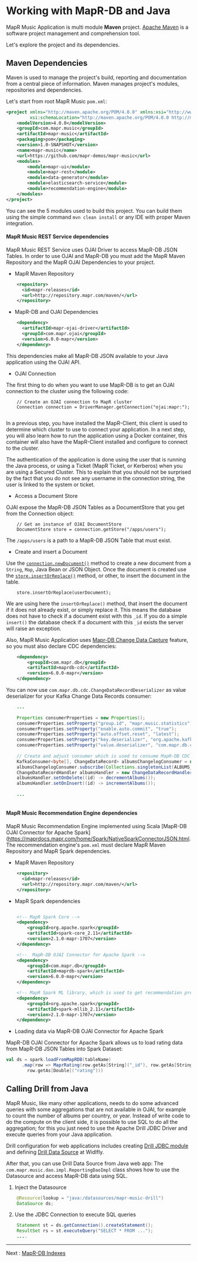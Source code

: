 # Working with MapR-DB and Java

MapR Music Application is multi module **Maven** project. [Apache Maven](https://maven.apache.org/) is a software project management and comprehension tool.

Let's explore the project and its dependencies.

## Maven Dependencies

Maven is used to manage the project's build, reporting and documentation from a central piece of information. Maven 
manages project's modules, repositories and dependencies.

Let's start from root MapR Music `pom.xml`:
```xml
<project xmlns="http://maven.apache.org/POM/4.0.0" xmlns:xsi="http://www.w3.org/2001/XMLSchema-instance"
         xsi:schemaLocation="http://maven.apache.org/POM/4.0.0 http://maven.apache.org/maven-v4_0_0.xsd">
    <modelVersion>4.0.0</modelVersion>
    <groupId>com.mapr.music</groupId>
    <artifactId>mapr-music</artifactId>
    <packaging>pom</packaging>
    <version>1.0-SNAPSHOT</version>
    <name>mapr-music</name>
    <url>https://github.com/mapr-demos/mapr-music</url>
    <modules>
        <module>mapr-ui</module>
        <module>mapr-rest</module>
        <module>data-generator</module>
        <module>elasticsearch-service</module>
        <module>recommendation-engine</module>
    </modules>
</project>
```

You can see the 5 modules used to build this project. You can build them using the simple command `mvn clean install` or any IDE with proper Maven integration.

#### MapR Music REST Service dependencies

MapR Music REST Service uses OJAI Driver to access MapR-DB JSON Tables. In order to use OJAI and MapR-DB you must add 
the MapR Maven Repository and the MapR OJAI Dependencies to your project.

* MapR Maven Repository

```xml
    <repository>
      <id>mapr-releases</id>
      <url>http://repository.mapr.com/maven/</url>
    </repository>
```

* MapR-DB and OJAI Dependencies

```xml
    <dependency>
      <artifactId>mapr-ojai-driver</artifactId>
      <groupId>com.mapr.ojai</groupId>
      <version>6.0.0-mapr</version>
    </dependency>
```

This dependencies make all MapR-DB JSON available to your Java application using the OJAI API.

* OJAI Connection

The first thing to do when you want to use MapR-DB is to get an OJAI connection to the cluster using the following code:

```
    // Create an OJAI connection to MapR cluster
    Connection connection = DriverManager.getConnection("ojai:mapr:");
	
```

In a previous step, you  have installed the MapR-Client, this client is used to determine which cluster to use to connect your application.
In a next step, you will also learn how to run the application using a Docker container, this container will also have the MapR-Client installed and configure to connect to the cluster.

The authentication of the application is done using the user that is running the Java process, or using a Ticket (MapR Ticket, or Kerberos) when you are using a Secured Cluster. This to explain that you should not be surprised by the fact that you do not see any username in the connection string, the user is linked to the system or ticket.

* Access a Document Store

OJAI expose the MapR-DB JSON Tables as a DocumentStore that you get from the Connection object:

```
    // Get an instance of OJAI DocumentStore
    DocumentStore store = connection.getStore("/apps/users");
```
The `/apps/users` is a path to a MapR-DB JSON Table that must exist.

* Create and insert a Document

Use the [`connection.newDocument()`](https://maprdocs.mapr.com/apidocs/60/OJAI/org/ojai/store/Connection.html#newDocument--) method to create a new document from a `String`, `Map`, Java Bean or JSON Object.
Once the document is created use the [`store.insertOrReplace()`](https://maprdocs.mapr.com/apidocs/60/OJAI/org/ojai/store/DocumentStore.html#insertOrReplace-org.ojai.Document-) method, or other, to insert the document in the table.

```
    store.insertOrReplace(userDocument);
```

We are using here the `insertOrReplace()` method, that insert the document if it does not already exist, or simply replace it. This means the database does not have to check if a document exist with this `_id`. If you do a simple `insert()` the database check if a document with this `_id` exists the server will raise an exception.

Also, MapR Music Application uses [Mapr-DB Change Data Capture](https://maprdocs.mapr.com/home/MapR-DB/DB-ChangeData/changeData-overview.html) feature, so you must also declare CDC dependencies:

```xml
    <dependency>
        <groupId>com.mapr.db</groupId>
        <artifactId>maprdb-cdc</artifactId>
        <version>6.0.0-mapr</version>
    </dependency>
```

You can now use `com.mapr.db.cdc.ChangeDataRecordDeserializer` as value deserializer for your Kafka Change Data 
Records consumer:
```java
    ...
    
    Properties consumerProperties = new Properties();
    consumerProperties.setProperty("group.id", "mapr.music.statistics");
    consumerProperties.setProperty("enable.auto.commit", "true");
    consumerProperties.setProperty("auto.offset.reset", "latest");
    consumerProperties.setProperty("key.deserializer", "org.apache.kafka.common.serialization.ByteArrayDeserializer");
    consumerProperties.setProperty("value.deserializer", "com.mapr.db.cdc.ChangeDataRecordDeserializer");
    
    // Create and adjust consumer which is used to consume MapR-DB CDC events for Albums table.
    KafkaConsumer<byte[], ChangeDataRecord> albumsChangelogConsumer = new KafkaConsumer<>(consumerProperties);
    albumsChangelogConsumer.subscribe(Collections.singletonList(ALBUMS_CHANGE_LOG));
    ChangeDataRecordHandler albumsHandler = new ChangeDataRecordHandler(albumsChangelogConsumer);
    albumsHandler.setOnDelete((id) -> decrementAlbums());
    albumsHandler.setOnInsert((id) -> incrementAlbums());
    
    ...
    
```

#### MapR Music Recommendation Engine dependencies

MapR Music Recommendation Engine implemented using Scala [MapR-DB OJAI Connector for Apache Spark](https://maprdocs.mapr.com/home/Spark/NativeSparkConnectorJSON.html. The recommendation engine's `pom.xml` must declare MapR Maven Repository and MapR Spark dependencies.

* MapR Maven Repository

```xml
    <repository>
      <id>mapr-releases</id>
      <url>http://repository.mapr.com/maven/</url>
    </repository>
```

* MapR Spark dependencies

```xml

    <!-- MapR Spark Core -->
    <dependency>
        <groupId>org.apache.spark</groupId>
        <artifactId>spark-core_2.11</artifactId>
        <version>2.1.0-mapr-1707</version>
    </dependency>

    <!--  MapR-DB OJAI Connector for Apache Spark -->
    <dependency>
        <groupId>com.mapr.db</groupId>
        <artifactId>maprdb-spark</artifactId>
        <version>6.0.0-mapr</version>
    </dependency>

    <!-- MapR Spark ML library, which is used to get recommendation predictions -->
    <dependency>
        <groupId>org.apache.spark</groupId>
        <artifactId>spark-mllib_2.11</artifactId>
        <version>2.1.0-mapr-1707</version>
    </dependency>

```

* Loading data via MapR-DB OJAI Connector for Apache Spark

MapR-DB OJAI Connector for Apache Spark allows us to load rating data from MapR-DB JSON Tables into Spark Dataset:

```scala
val ds = spark.loadFromMapRDB(tableName)
      .map(row => MaprRating(row.getAs[String]("_id"), row.getAs[String]("user_id"), row.getAs[String]("document_id"),
        row.getAs[Double]("rating")))
```

## Calling Drill from Java

MapR Music, like many other applications, needs to do some advanced queries with some aggregations that are not available in OJAI, for example to count the number of albums per country, or year. Instead of write code to do the compute on the client side, it is possible to use SQL to do all the aggregation; for this you just need to use the Apache Drill JDBC Driver and execute queries from your Java application.

Drill configuration for web applications includes creating 
[Drill JDBC module](https://github.com/mapr-demos/mapr-music/blob/master/doc/tutorials/008-deploy-to-wildfly.md#drill-jdbc-driver-module) 
and defining 
[Drill Data Source](https://github.com/mapr-demos/mapr-music/blob/master/doc/tutorials/008-deploy-to-wildfly.md#drill-data-source) 
at Widlfly.

After that, you can use Drill Data Source from Java web app:
The `com.mapr.music.dao.impl.ReportingDaoImpl` class shows how to use the Datasource and access MapR-DB data using SQL.

1. Inject the Datasource

```java 
    @Resource(lookup = "java:/datasources/mapr-music-drill")
    DataSource ds;
```

2. Use the JDBC Connection to execute SQL queries
```java
    Statement st = ds.getConnection().createStatement(); 
    ResultSet rs = st.executeQuery("SELECT * FROM ...");
    ....
```

---

Next : [MapR-DB Indexes](007-mapr-db-indexes.md)
